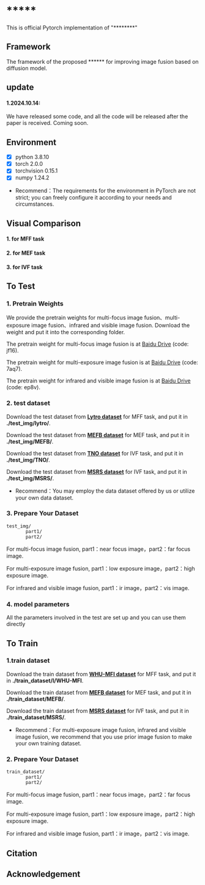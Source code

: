 # *****
This is official Pytorch implementation of "********"

## Framework
The framework of the proposed ****** for improving image fusion based on diffusion model.

## update
#### 1.2024.10.14: 
We have released some code, and all the code will be released after the paper is received. Coming soon.

## Environment
 - [x] python 3.8.10
 - [x] torch 2.0.0
 - [x] torchvision 0.15.1
 - [x] numpy 1.24.2
 - Recommend：The requirements for the environment in PyTorch are not strict; you can freely configure it according to your needs and circumstances.

## Visual Comparison

#### 1. for MFF task

#### 2. for MEF task

#### 3. for IVF task

## To Test
### 1. Pretrain Weights
We provide the pretrain weights for multi-focus image fusion、multi-exposure image fusion、infrared and visible image fusion. Download the weight and put it into the corresponding folder.

The pretrain weight for multi-focus image fusion is at [Baidu Drive](https://pan.baidu.com/s/14C7S3gImgB8BCecZxyb4jQ?pwd=jf16) (code: jf16).

The pretrain weight for multi-exposure image fusion is at [Baidu Drive](https://pan.baidu.com/s/1_g0EnQwq6QP-8BVCA1anQA?pwd=7aq7) (code: 7aq7).

The pretrain weight for infrared and visible image fusion is at  [Baidu Drive](https://pan.baidu.com/s/1XyRdu1ZXBvvKhmROjzmYdg?pwd=ep8v) (code: ep8v).

### 2. test dataset
Download the test dataset from [**Lytro dataset**](https://pan.baidu.com/s/1XyRdu1ZXBvvKhmROjzmYdg?pwd=ep8v) for MFF task, and put it in **./test_img/lytro/**. 

Download the test dataset from [**MEFB dataset**](https://pan.baidu.com/s/1XyRdu1ZXBvvKhmROjzmYdg?pwd=ep8v) for MEF task, and put it in **./test_img/MEFB/**.

Download the test dataset from [**TNO dataset**](https://pan.baidu.com/s/1XyRdu1ZXBvvKhmROjzmYdg?pwd=ep8v) for IVF task, and put it in **./test_img/TNO/**.

Download the test dataset from [**MSRS dataset**](https://pan.baidu.com/s/1XyRdu1ZXBvvKhmROjzmYdg?pwd=ep8v) for IVF task, and put it in **./test_img/MSRS/**.

- Recommend：You may employ the data dataset offered by us or utilize your own data dataset.

### 3. Prepare Your Dataset
    test_img/
           part1/
           part2/
For multi-focus image fusion, part1：near focus image，part2：far focus image.

For multi-exposure image fusion, part1：low exposure image，part2：high exposure image.

For infrared and visible image fusion, part1：ir image，part2：vis image.



### 4. model parameters
All the parameters involved in the test are set up and you can use them directly

## To Train 
### 1.train dataset
Download the train dataset from [**WHU-MFI dataset**](https://pan.baidu.com/s/1XyRdu1ZXBvvKhmROjzmYdg?pwd=ep8v) for MFF task, and put it in **./train_dataset/l/WHU-MFI**. 

Download the train dataset from [**MEFB dataset**](https://pan.baidu.com/s/1XyRdu1ZXBvvKhmROjzmYdg?pwd=ep8v) for MEF task, and put it in **./train_dataset/MEFB/**.

Download the train dataset from [**MSRS dataset**](https://pan.baidu.com/s/1XyRdu1ZXBvvKhmROjzmYdg?pwd=ep8v) for IVF task, and put it in **./train_dataset/MSRS/**.

- Recommend：For multi-exposure image fusion, infrared and visible image fusion, we recommend that you use prior image fusion to make your own training dataset.

### 2. Prepare Your Dataset
    train_dataset/
           part1/
           part2/
For multi-focus image fusion, part1：near focus image，part2：far focus image.

For multi-exposure image fusion, part1：low exposure image，part2：high exposure image.

For infrared and visible image fusion, part1：ir image，part2：vis image.

## Citation


## Acknowledgement
